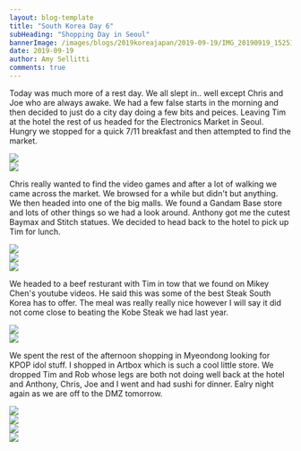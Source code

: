 ```yaml
---
layout: blog-template
title: "South Korea Day 6"
subHeading: "Shopping Day in Seoul"
bannerImage: /images/blogs/2019koreajapan/2019-09-19/IMG_20190919_152510.jpg_compressed.JPEG
date: 2019-09-19
author: Amy Sellitti
comments: true
---
```


Today was much more of a rest day. We all slept in.. well except Chris and Joe who are always awake. We had a few false starts in the morning and then decided to just do a city day doing a few bits and peices. Leaving Tim at the hotel the rest of us headed for the Electronics Market in Seoul. Hungry we stopped for a quick 7/11 breakfast and then attempted to find the market.

<div class="center-image"><img src="/images/blogs/2019koreajapan/2019-09-19/IMG_20190919_104039.jpg_compressed.JPEG"/></div>
<div class="center-image"><img src="/images/blogs/2019koreajapan/2019-09-19/IMG_20190919_110827.jpg_compressed.JPEG"/></div>

Chris really wanted to find the video games and after a lot of walking we came across the market. We browsed for a while but didn't but anything. We then headed into one of the big malls. We found a Gandam Base store and lots of other things so we had a look around. Anthony got me the cutest Baymax and Stitch statues. We decided to head back to the hotel to pick up Tim for lunch.

<div class="center-image"><img src="/images/blogs/2019koreajapan/2019-09-19/IMG_20190919_113730.jpg_compressed.JPEG"/></div>
<div class="center-image"><img src="/images/blogs/2019koreajapan/2019-09-19/IMG_20190919_120228.jpg_compressed.JPEG"/></div>
<div class="center-image"><img src="/images/blogs/2019koreajapan/2019-09-19/IMG_20190919_131048.jpg_compressed.JPEG"/></div>

We headed to a beef resturant with Tim in tow that we found on Mikey Chen's youtube videos. He said this was some of the best Steak South Korea has to offer. The meal was really really nice however I will say it did not come close to beating the Kobe Steak we had last year.

<div class="center-image"><img src="/images/blogs/2019koreajapan/2019-09-19/IMG_20190919_142913.jpg_compressed.JPEG"/></div>
<div class="center-image"><img src="/images/blogs/2019koreajapan/2019-09-19/IMG_20190919_143340.jpg_compressed.JPEG"/></div>

We spent the rest of the afternoon shopping in Myeondong looking for KPOP idol stuff. I shopped in Artbox which is such a cool little store. We dropped Tim and Rob whose legs are both not doing well back at the hotel and Anthony, Chris, Joe and I went and had sushi for dinner. Ealry night again as we are off to the DMZ tomorrow.

<div class="center-image"><img src="/images/blogs/2019koreajapan/2019-09-19/IMG_20190919_160151.jpg_compressed.JPEG"/></div>
<div class="center-image"><img src="/images/blogs/2019koreajapan/2019-09-19/IMG_20190919_163228.jpg_compressed.JPEG"/></div>
<div class="center-image"><img src="/images/blogs/2019koreajapan/2019-09-19/IMG_20190919_165228.jpg_compressed.JPEG"/></div>
<div class="center-image"><img src="/images/blogs/2019koreajapan/2019-09-19/IMG_20190919_195143.jpg_compressed.JPEG"/></div>

